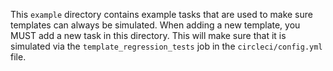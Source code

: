 This `example` directory contains example tasks that are used to make sure templates can always be simulated. When adding a new template, you MUST add a new task in this directory. This will make sure that it is simulated via the `template_regression_tests` job in the `circleci/config.yml` file.